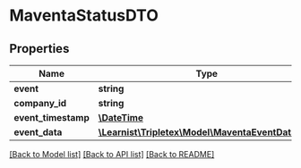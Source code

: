 # MaventaStatusDTO

## Properties
Name | Type | Description | Notes
------------ | ------------- | ------------- | -------------
**event** | **string** |  | 
**company_id** | **string** |  | 
**event_timestamp** | [**\DateTime**](\DateTime.md) |  | 
**event_data** | [**\Learnist\Tripletex\Model\MaventaEventDataDTO**](MaventaEventDataDTO.md) |  | 

[[Back to Model list]](../../README.md#documentation-for-models) [[Back to API list]](../../README.md#documentation-for-api-endpoints) [[Back to README]](../../README.md)

